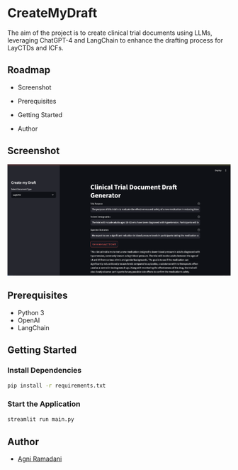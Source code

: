 
# CreateMyDraft

The aim of the project is to create clinical trial documents using LLMs, leveraging ChatGPT-4 and LangChain to enhance the drafting process for LayCTDs and ICFs.

## Roadmap

- Screenshot

- Prerequisites

- Getting Started

- Author

## Screenshot

![Screenshot](Screenshot.png)

## Prerequisites

- Python 3
- OpenAI
- LangChain

## Getting Started

### Install Dependencies
```bash
pip install -r requirements.txt
```

### Start the Application
```bash
streamlit run main.py 
```

## Author

- [Agni Ramadani](https://github.com/agniramadani)
